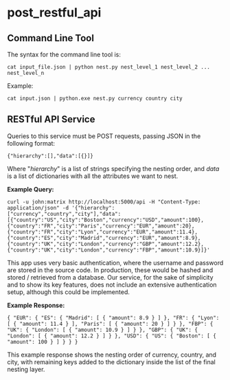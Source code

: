 # post_restful_api

## Command Line Tool

The syntax for the command line tool is:

`cat input_file.json | python nest.py nest_level_1 nest_level_2 ... nest_level_n`

Example:

`cat input.json | python.exe nest.py currency country city`

## RESTful API Service

Queries to this service must be POST requests, passing JSON in the following format:

`{"hierarchy":[],"data":[{}]}`

Where "*hierarchy*" is a list of strings specifying the nesting order, and *data* is a list of dictionaries with all the attributes we want to nest.

**Example Query:**

`curl -u john:matrix http://localhost:5000/api -H "Content-Type: application/json" -d '{"hierarchy":["currency","country","city"],"data":[{"country":"US","city":"Boston","currency":"USD","amount":100},{"country":"FR","city":"Paris","currency":"EUR","amount":20},{"country":"FR","city":"Lyon","currency":"EUR","amount":11.4},{"country":"ES","city":"Madrid","currency":"EUR","amount":8.9},{"country":"UK","city":"London","currency":"GBP","amount":12.2},{"country":"UK","city":"London","currency":"FBP","amount":10.9}]}'`
  
This app uses very basic authentication, where the username and password are stored in the source code.
In production, these would be hashed and stored / retrieved from a database.
Our service, for the sake of simplicity and to show its key features, does not include an extensive authentication setup, although this could be implemented.

**Example Response:**

`{
  "EUR": {
    "ES": {
      "Madrid": [
        {
          "amount": 8.9
        }
      ]
    },
    "FR": {
      "Lyon": [
        {
          "amount": 11.4
        }
      ],
      "Paris": [
        {
          "amount": 20
        }
      ]
    }
  },
  "FBP": {
    "UK": {
      "London": [
        {
          "amount": 10.9
        }
      ]
    }
  },
  "GBP": {
    "UK": {
      "London": [
        {
          "amount": 12.2
        }
      ]
    }
  },
  "USD": {
    "US": {
      "Boston": [
        {
          "amount": 100
        }
      ]
    }
  }
}`

This example response shows the nesting order of currency, country, and city, with remaining keys added to the dictionary inside the list of the final nesting layer.
